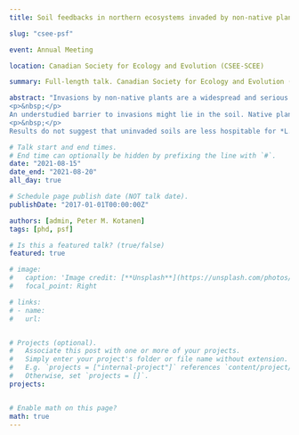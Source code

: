 ```yaml
---
title: Soil feedbacks in northern ecosystems invaded by non-native plants

slug: "csee-psf"

event: Annual Meeting

location: Canadian Society for Ecology and Evolution (CSEE-SCEE)

summary: Full-length talk. Canadian Society for Ecology and Evolution (CSEE)

abstract: "Invasions by non-native plants are a widespread and serious problem throughout temperate regions, but boreal and tundra ecosystems are relatively less invaded. Northern range limits of invaders may be set by environmental or biotic barriers, resulting in poorer plant performance, but these barriers are not well understood. Churchill, Manitoba (58.8°) represents a unique site for northern invasion research, where over a hundred non-native plants have been recorded. Although many have persisted for decades in human-disturbed areas, almost none have spread into nearby boreal forests and tundra ecosystems. Reasons these non-natives have failed to spread remain unclear.
<p>&nbsp;</p>
An understudied barrier to invasions might lie in the soil. Native plants may be cultivating a soil community that inhibits non-native plants, limiting their potential spread out of human-disturbed areas. To investigate this, we collected soil from sites around Churchill invaded by the non-native *Linaria vulgaris*, and from uninvaded control sites. We then planted *L. vulgaris* in soil inoculated with live or sterilized field-collected soil. Serial soil inoculations were performed for a second and third generation, and plant growth, survival, and biomass were compared between soil treatments and generations.
<p>&nbsp;</p>
Results do not suggest that uninvaded soils are less hospitable for *L. vulgaris*. Average plant biomass and mortality did not differ between soil treatments, though biomass was reduced in subsequent generations of live soil, while mortality increased. This suggests that **non-native plants do not modify soil microbiota or nutrient content to their own benefit**, and natives do not cultivate soil that is inhibitory to invaders."

# Talk start and end times.
# End time can optionally be hidden by prefixing the line with `#`.
date: "2021-08-15"
date_end: "2021-08-20"
all_day: true

# Schedule page publish date (NOT talk date).
publishDate: "2017-01-01T00:00:00Z"

authors: [admin, Peter M. Kotanen]
tags: [phd, psf]

# Is this a featured talk? (true/false)
featured: true

# image:
#   caption: 'Image credit: [**Unsplash**](https://unsplash.com/photos/bzdhc5b3Bxs)'
#   focal_point: Right

# links:
# - name: 
#   url:


# Projects (optional).
#   Associate this post with one or more of your projects.
#   Simply enter your project's folder or file name without extension.
#   E.g. `projects = ["internal-project"]` references `content/project/deep-learning/index.md`.
#   Otherwise, set `projects = []`.
projects:


# Enable math on this page?
math: true
---
```

